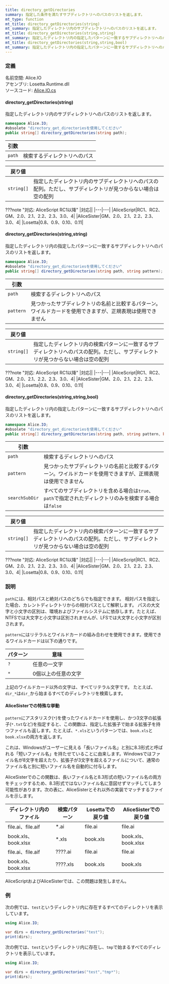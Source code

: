 ```yaml
---
title: directory_getDirectories
summary: 指定した条件を満たすサブディレクトリへのパスのリストを返します。
mt_type: function
mt_title: directory_getDirectories(string)
mt_summary: 指定したディレクトリ内のサブディレクトリへのパスのリストを返します。
mt_title: directory_getDirectories(string,string)
mt_summary: 指定したディレクトリ内の指定したパターンに一致するサブディレクトリへのパスのリストを返します。
mt_title: directory_getDirectories(string,string,bool)
mt_summary: 指定したディレクトリ内の指定したパターンに一致するサブディレクトリへのパスのリストを返します。
---
```


### 定義
名前空間: Alice.IO<br/>
アセンブリ: Losetta.Runtime.dll<br/>
ソースコード: [Alice.IO.cs](https://github.com/WSOFT-Project/Losetta/blob/master/Losetta.Runtime/Alice.IO.cs)

#### directory_getDirectories(string)

指定したディレクトリ内のサブディレクトリへのパスのリストを返します。

```cs title="AliceScript"
namespace Alice.IO;
#obsolete "directory_get_directoriesを使用してください"
public string[] directory_getDirectories(string path);
```

|引数| |
|-|-|
|`path`|検索するディレクトリへのパス|

|戻り値| |
|-|-|
|`string[]`|指定したディレクトリ内のサブディレクトリへのパスの配列。ただし、サブディレクトリが見つからない場合は空の配列|

???note "対応: AliceScript RC1以降"
    |対応||
    |---|---|
    |AliceScript|RC1、RC2、GM、2.0、2.1、2.2、2.3、3.0、4|
    |AliceSister|GM、2.0、2.1、2.2、2.3、3.0、4|
    |Losetta|0.8、0.9、0.10、0.11|

#### directory_getDirectories(string,string)

指定したディレクトリ内の指定したパターンに一致するサブディレクトリへのパスのリストを返します。

```cs title="AliceScript"
namespace Alice.IO;
#obsolete "directory_get_directoriesを使用してください"
public string[] directory_getDirectories(string path, string pattern);
```

|引数| |
|-|-|
|`path`|検索するディレクトリへのパス|
|`pattern`|見つかったサブディレクトリの名前と比較するパターン。ワイルドカードを使用できますが、正規表現は使用できません|

|戻り値| |
|-|-|
|`string[]`|指定したディレクトリ内の検索パターンに一致するサブディレクトリへのパスの配列。ただし、サブディレクトリが見つからない場合は空の配列|

???note "対応: AliceScript RC1以降"
    |対応||
    |---|---|
    |AliceScript|RC1、RC2、GM、2.0、2.1、2.2、2.3、3.0、4|
    |AliceSister|GM、2.0、2.1、2.2、2.3、3.0、4|
    |Losetta|0.8、0.9、0.10、0.11|

#### directory_getDirectories(string,string,bool)

指定したディレクトリ内の指定したパターンに一致するサブディレクトリへのパスのリストを返します。

```cs title="AliceScript"
namespace Alice.IO;
#obsolete "directory_get_directoriesを使用してください"
public string[] directory_getDirectories(string path, string pattern, bool searchSubDir);
```

|引数| |
|-|-|
|`path`|検索するディレクトリへのパス|
|`pattern`|見つかったサブディレクトリの名前と比較するパターン。ワイルドカードを使用できますが、正規表現は使用できません|
|`searchSubDir`|すべてのサブディレクトリを含める場合は`true`、`path`で指定されたディレクトリのみを検索する場合は`false`|

|戻り値| |
|-|-|
|`string[]`|指定したディレクトリ内の検索パターンに一致するサブディレクトリへのパスの配列。ただし、サブディレクトリが見つからない場合は空の配列|

???note "対応: AliceScript RC1以降"
    |対応||
    |---|---|
    |AliceScript|RC1、RC2、GM、2.0、2.1、2.2、2.3、3.0、4|
    |AliceSister|GM、2.0、2.1、2.2、2.3、3.0、4|
    |Losetta|0.8、0.9、0.10、0.11|

### 説明

`path`には、相対パスと絶対パスのどちらでも指定できます。
相対パスを指定した場合、カレントディレクトリからの相対パスとして解釈します。
パスの大文字と小文字の区別は、環境およびファイルシステムに依存します。たとえば、NTFSでは大文字と小文字は区別されませんが、LFSでは大文字と小文字が区別されます。

`pattern`にはリテラルとワイルドカードの組み合わせを使用できます。使用できるワイルドカードは以下の通りです。

パターン|意味
---|---
`?`|任意の一文字
`*`|0個以上の任意の文字

上記のワイルドカード以外の文字は、すべてリテラル文字です。
たとえば、`dir_*`は`dir_`から始まるすべてのディレクトリを検索します。

#### AliceSisterでの特殊な挙動

`pattern`にアスタリスク(`*`)を使ったワイルドカードを使用し、かつ3文字の拡張子(`*.txt`など)を指定すると、この関数は、指定した拡張子で始まる拡張子を持つファイルも返します。たとえば、`*.xls`というパターンでは、`book.xls`と`book.xlsx`の両方を返します。

これは、Windowsがユーザーに見える「長いファイル名」と別に8.3形式と呼ばれる「短いファイル名」を持たせていることに由来します。Windowsではファイル名が8文字を超えたり、拡張子が3文字を超えるファイルについて、通常のファイル名と別に短いファイル名を自動的に付与します。

AliceSisterでのこの関数は、長いファイル名と8.3形式の短いファイル名の両方をチェックするため、8.3形式ではないファイル名に意図せずマッチしてしまう可能性があります。次の表に、AliceSisterとそれ以外の実装でマッチするファイルを示します。

ディレクトリ内のファイル|検索パターン|Losettaでの戻り値|AliceSisterでの戻り値
---|---|---|---
file.ai、file.aif|*.ai|file.ai|file.ai
book.xls、book.xlsx|*.xls|book.xls|book.xls、book.xlsx
file.ai、file.aif|????.ai|file.ai|file.ai
book.xls、book.xlsx|????.xls|book.xls|book.xls

AliceScriptおよびAliceSisterでは、この問題は発生しません。

### 例
次の例では、`test`というディレクトリ内に存在するすべてのディレクトリを表示しています。

```cs title="AliceScript"
using Alice.IO;

var dirs = directory_getDirectories("test");
print(dirs);
```

次の例では、`test`というディレクトリ内に存在し、`tmp`で始まるすべてのディレクトリを表示しています。

```cs title="AliceScript"
using Alice.IO;

var dirs = directory_getDirectories("test","tmp*");
print(dirs);
```